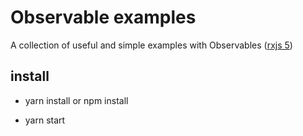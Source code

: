 # Observable examples

A collection of useful and simple examples with Observables (<a href="https://github.com/Reactive-Extensions/RxJS">rxjs 5</a>)

## install

- yarn install or npm install

- yarn start
